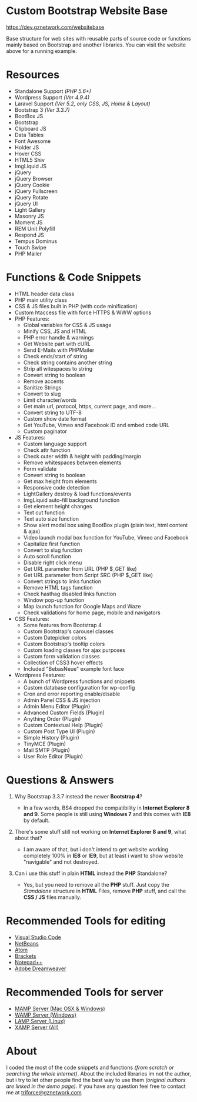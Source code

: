 # Custom Bootstrap Website Base
https://dev.gznetwork.com/websitebase

Base structure for web sites with reusable parts of source code or functions mainly based on Bootstrap and another libraries. You can visit the website above for a running example.

# Resources
- Standalone Support *(PHP 5.6+)*
- Wordpress Support *(Ver 4.9.4)*
- Laravel Support *(Ver 5.2, only CSS, JS, Home & Layout)*
- Bootstrap 3 *(Ver 3.3.7)*
- BootBox JS
- Bootstrap
- Clipboard JS
- Data Tables
- Font Awesome
- Holder JS
- Hover CSS
- HTML5 Shiv
- ImgLiquid JS
- jQuery
- jQuery Browser
- jQuery Cookie
- jQuery Fullscreen
- jQuery Rotate
- jQuery UI
- Light Gallery
- Masonry JS
- Moment JS
- REM Unit Polyfill
- Respond JS
- Tempus Dominus
- Touch Swipe
- PHP Mailer

# Functions & Code Snippets
- HTML header data class
- PHP main utility class
- CSS & JS files built in PHP (with code minification)
- Custom htaccess file with force HTTPS & WWW options
- PHP Features:
	- Global variables for CSS & JS usage
	- Minify CSS, JS and HTML
	- PHP error handle & warnings
	- Get Website part with cURL
	- Send E-Mails with PHPMailer
	- Check ends/start of string
	- Check string contains another string
	- Strip all witespaces to string
	- Convert string to boolean
	- Remove accents
	- Sanitize Strings
	- Convert to slug
	- Limit character/words
	- Get main url, protocol, https, current page, and more...
	- Convert string to UTF-8
	- Custom show date format
	- Get YouTube, Vimeo and Facebook ID and embed code URL
	- Custom paginator
- JS Features:
	- Custom language support
	- Check attr function
	- Check outer width & height with padding/margin
	- Remove whitespaces between elements
	- Form validate
	- Convert string to boolean
	- Get max height from elements
	- Responsive code detection
	- LightGallery destroy & load functions/events
	- ImgLiquid auto-fill background function
	- Get element height changes
	- Text cut function
	- Text auto size function
	- Show alert modal box using BootBox plugin (plain text, html content & ajax)
	- Video launch modal box function for YouTube, Vimeo and Facebook
	- Capitalize first function
	- Convert to slug function
	- Auto scroll function
	- Disable right click menu
	- Get URL parameter from URL (PHP $_GET like)
	- Get URL parameter from Script SRC (PHP $_GET like)
	- Convert strings to links function
	- Remove HTML tags function
	- Check hasthag disabled links function
	- Window pop-up function
	- Map launch function for Google Maps and Waze
	- Check validations for home page, mobile and navigators
- CSS Features:
	- Some features from Bootstrap 4
	- Custom Bootstrap's carousel classes
	- Custom Datepicker colors
	- Custom Bootstrap's tooltip colors
	- Custom loading classes for ajax purposes
	- Custom form validation classes
	- Collection of CSS3 hover effects
	- Included "BebasNeue" example font face
- Wordpress Features:
	- A bunch of Wordpress functions and snippets
	- Custom database configuration for wp-config
	- Cron and error reporting enable/disable
	- Admin Panel CSS & JS injection
	- Admin Menu Editor (Plugin)
	- Advanced Custom Fields (Plugin)
	- Anything Order (Plugin)
	- Custom Contextual Help (Plugin)
	- Custom Post Type UI (Plugin)
	- Simple History (Plugin)
	- TinyMCE (Plugin)
	- Mail SMTP (Plugin)
	- User Role Editor (Plugin)

# Questions & Answers
1. Why Bootstrap 3.3.7 instead the newer **Bootstrap 4**?
   - In a few words, BS4 dropped the compatibility in **Internet Explorer 8 and 9**. Some people is still using **Windows 7** and this comes with **IE8** by default.
   
2. There's some stuff still not working on **Internet Explorer 8 and 9**, what about that?
   - I am aware of that, but i don't intend to get website working completely 100% in **IE8** or **IE9**, but at least i want to show website "navigable" and not destroyed.

3. Can i use this stuff in plain **HTML** instead the **PHP** Standalone?
   - Yes, but you need to remove all the **PHP** stuff. Just copy the *Standalone* structure in **HTML** Files, remove **PHP** stuff, and call the **CSS / JS** files manually.

# Recommended Tools for editing
- [Visual Studio Code](https://code.visualstudio.com/)
- [NetBeans](https://netbeans.org/)
- [Atom](https://atom.io/)
- [Brackets](http://brackets.io/)
- [Notepad++](https://notepad-plus-plus.org/download/v7.5.6.html)
- [Adobe Dreamweaver](https://www.adobe.com/dreamweaver)

# Recommended Tools for server
- [MAMP Server (Mac OSX & Windows)](https://www.mamp.info/en/)
- [WAMP Server (Windows)](http://www.wampserver.com/)
- [LAMP Server (Linux)](https://bitnami.com/stack/lamp)
- [XAMP Server (All)](https://www.apachefriends.org/)

# About
I coded the most of the code snippets and functions *(from scratch or searching the whole internet)*. About the included libraries im not the author, but i try to let other people find the best way to use them *(original authors are linked in the demo page)*. If you have any question feel free to contact me at triforce@gznetwork.com